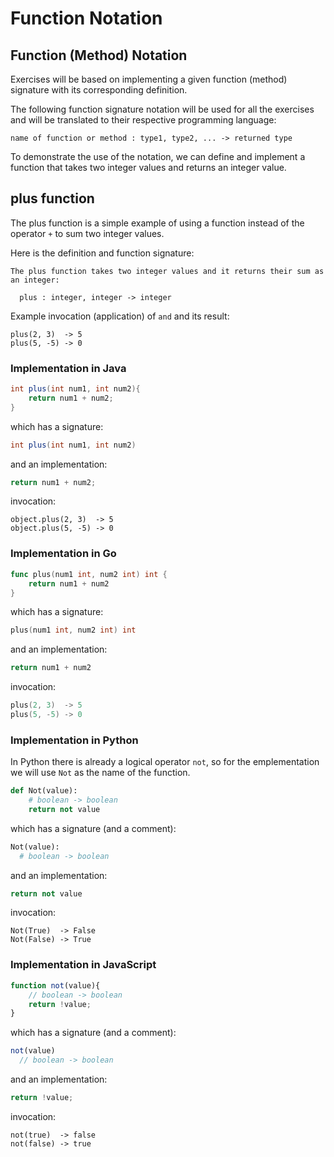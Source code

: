 # Function Notation

## Function (Method) Notation
Exercises will be based on implementing a given function (method) signature with its corresponding definition.

The following function signature notation will be used for all the exercises and will be translated to their respective programming language:

```
name of function or method : type1, type2, ... -> returned type
```

To demonstrate the use of the notation, we can define and implement a function that takes two integer values and returns an integer value.

## plus function

The plus function is a simple example of using a function instead of the operator `+` to sum two integer values.

Here is the definition and function signature:

```
The plus function takes two integer values and it returns their sum as an integer:

  plus : integer, integer -> integer
```

Example invocation (application) of `and` and its result:
```
plus(2, 3)  -> 5
plus(5, -5) -> 0
```

### Implementation in Java

```java
int plus(int num1, int num2){
    return num1 + num2;
}
```

which has a signature:

```java
int plus(int num1, int num2)
```

and an implementation:

```java
return num1 + num2;
```

invocation:
```
object.plus(2, 3)  -> 5
object.plus(5, -5) -> 0
```

### Implementation in Go 

```go
func plus(num1 int, num2 int) int {
    return num1 + num2
}
```

which has a signature:

```go
plus(num1 int, num2 int) int
```

and an implementation:

```go
return num1 + num2
```

invocation:
```go
plus(2, 3)  -> 5
plus(5, -5) -> 0
```

### Implementation in Python 

In Python there is already a logical operator `not`, so for the emplementation we will use `Not` as the name of the function.

```python
def Not(value):
    # boolean -> boolean
    return not value
```

which has a signature (and a comment):

```python
Not(value):
  # boolean -> boolean
```

and an implementation:

```python
return not value
```

invocation:
```
Not(True)  -> False
Not(False) -> True
```

### Implementation in JavaScript 

```javascript
function not(value){
    // boolean -> boolean
    return !value;
}
```

which has a signature (and a comment):

```javascript
not(value)
  // boolean -> boolean
```

and an implementation:

```javascript
return !value;
```

invocation:
```
not(true)  -> false
not(false) -> true
```
